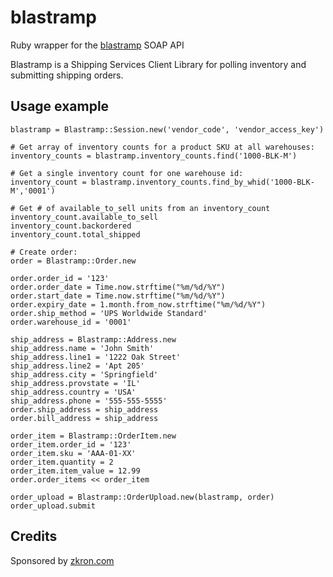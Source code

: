 blastramp
=========

Ruby wrapper for the [blastramp](http://blastramp.com) SOAP API 

Blastramp is a Shipping Services Client Library for polling inventory and submitting shipping orders.

Usage example
-------------

    blastramp = Blastramp::Session.new('vendor_code', 'vendor_access_key')

    # Get array of inventory counts for a product SKU at all warehouses:
    inventory_counts = blastramp.inventory_counts.find('1000-BLK-M')

    # Get a single inventory count for one warehouse id:
    inventory_count = blastramp.inventory_counts.find_by_whid('1000-BLK-M','0001')

    # Get # of available_to_sell units from an inventory_count
    inventory_count.available_to_sell
    inventory_count.backordered
    inventory_count.total_shipped
    
    # Create order:
    order = Blastramp::Order.new

    order.order_id = '123'
    order.order_date = Time.now.strftime("%m/%d/%Y")
    order.start_date = Time.now.strftime("%m/%d/%Y")
    order.expiry_date = 1.month.from_now.strftime("%m/%d/%Y")
    order.ship_method = 'UPS Worldwide Standard'
    order.warehouse_id = '0001'

    ship_address = Blastramp::Address.new
    ship_address.name = 'John Smith'
    ship_address.line1 = '1222 Oak Street'
    ship_address.line2 = 'Apt 205'
    ship_address.city = 'Springfield'
    ship_address.provstate = 'IL'
    ship_address.country = 'USA'
    ship_address.phone = '555-555-5555'
    order.ship_address = ship_address
    order.bill_address = ship_address

    order_item = Blastramp::OrderItem.new
    order_item.order_id = '123'
    order_item.sku = 'AAA-01-XX'
    order_item.quantity = 2
    order_item.item_value = 12.99
    order.order_items << order_item

    order_upload = Blastramp::OrderUpload.new(blastramp, order)
    order_upload.submit

    
Credits
-------

Sponsored by [zkron.com](http://zkron.com)

